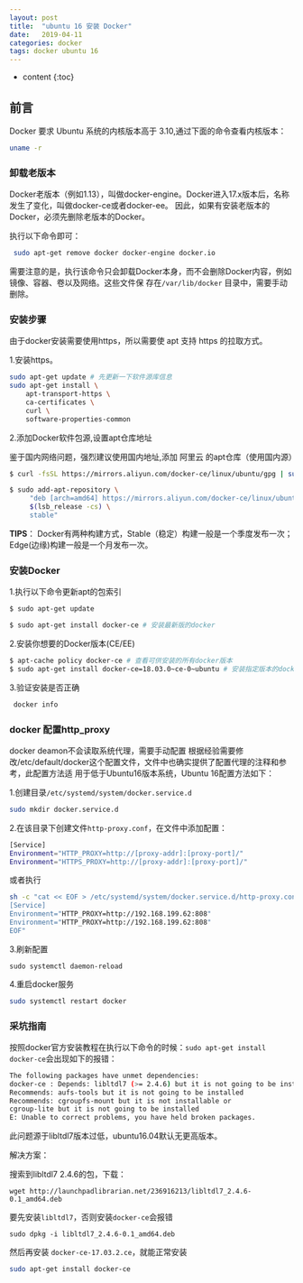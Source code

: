 ```yaml
---
layout: post
title:  "ubuntu 16 安装 Docker"
date:   2019-04-11
categories: docker
tags: docker ubuntu 16
---
```


* content
{:toc}



## 前言

Docker 要求 Ubuntu 系统的内核版本高于 3.10,通过下面的命令查看内核版本：
```bash
uname -r
```


### 卸载老版本

Docker老版本（例如1.13），叫做docker-engine。Docker进入17.x版本后，名称发生了变化，叫做docker-ce或者docker-ee。
因此，如果有安装老版本的Docker，必须先删除老版本的Docker。

执行以下命令即可：
```bash
 sudo apt-get remove docker docker-engine docker.io
```
需要注意的是，执行该命令只会卸载Docker本身，而不会删除Docker内容，例如镜像、容器、卷以及网络。这些文件保
存在`/var/lib/docker` 目录中，需要手动删除。

### 安装步骤

由于docker安装需要使用https，所以需要使 apt 支持 https 的拉取方式。

1.安装https。
```bash
sudo apt-get update # 先更新一下软件源库信息
sudo apt-get install \
    apt-transport-https \
    ca-certificates \
    curl \
    software-properties-common
```
2.添加Docker软件包源,设置apt仓库地址

鉴于国内网络问题，强烈建议使用国内地址,添加 阿里云 的apt仓库（使用国内源）
```bash
$ curl -fsSL https://mirrors.aliyun.com/docker-ce/linux/ubuntu/gpg | sudo apt-key add -

$ sudo add-apt-repository \
     "deb [arch=amd64] https://mirrors.aliyun.com/docker-ce/linux/ubuntu \
     $(lsb_release -cs) \
     stable"
```
**TIPS**： Docker有两种构建方式，Stable（稳定）构建一般是一个季度发布一次；Edge(边缘)构建一般是一个月发布一次。


### 安装Docker

1.执行以下命令更新apt的包索引
```bash
$ sudo apt-get update

$ sudo apt-get install docker-ce # 安装最新版的docker
```
2.安装你想要的Docker版本(CE/EE)

```bash
$ apt-cache policy docker-ce # 查看可供安装的所有docker版本
$ sudo apt-get install docker-ce=18.03.0~ce-0~ubuntu # 安装指定版本的docker
```
3.验证安装是否正确
```bash
 docker info
```

### docker 配置http_proxy

docker deamon不会读取系统代理，需要手动配置
根据经验需要修改/etc/default/docker这个配置文件，文件中也确实提供了配置代理的注释和参考，此配置方法适
用于低于Ubuntu16版本系统，Ubuntu 16配置方法如下：

1.创建目录`/etc/systemd/system/docker.service.d` 
```bash
sudo mkdir docker.service.d
```
2.在该目录下创建文件`http-proxy.conf`，在文件中添加配置：
```bash
[Service]
Environment="HTTP_PROXY=http://[proxy-addr]:[proxy-port]/"
Environment="HTTPS_PROXY=http://[proxy-addr]:[proxy-port]/"
```
或者执行
```bash
sh -c "cat << EOF > /etc/systemd/system/docker.service.d/http-proxy.conf
[Service]
Environment="HTTP_PROXY=http://192.168.199.62:808" 
Environment="HTTP_PROXY=http://192.168.199.62:808" 
EOF"
```

3.刷新配置 
```
sudo systemctl daemon-reload
```
4.重启docker服务 
```bash
sudo systemctl restart docker
```

### 采坑指南

按照docker官方安装教程在执行以下命令的时候：`sudo apt-get install docker-ce`会出现如下的报错：
```bash
The following packages have unmet dependencies:
docker-ce : Depends: libltdl7 (>= 2.4.6) but it is not going to be installed
Recommends: aufs-tools but it is not going to be installed
Recommends: cgroupfs-mount but it is not installable or
cgroup-lite but it is not going to be installed
E: Unable to correct problems, you have held broken packages.
```
此问题源于libltdl7版本过低，ubuntu16.04默认无更高版本。

解决方案：

搜索到libltdl7 2.4.6的包，下载：
```
wget http://launchpadlibrarian.net/236916213/libltdl7_2.4.6-0.1_amd64.deb
```
要先安装`libltdl7`，否则安装`docker-ce`会报错
```
sudo dpkg -i libltdl7_2.4.6-0.1_amd64.deb 
```
然后再安装 `docker-ce-17.03.2.ce`，就能正常安装
```bash
sudo apt-get install docker-ce
```
